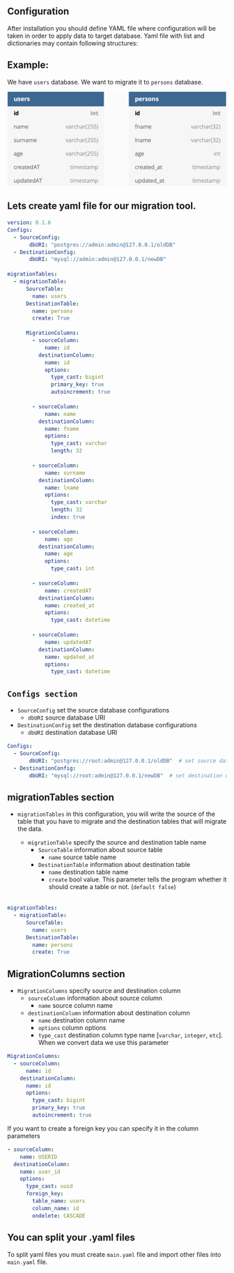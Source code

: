 ## Configuration <a name="configuration"></a>

After installation you should define YAML file where configuration will be taken in order to apply data to target database. Yaml file with list and dictionaries may contain following structures:





## Example:
We have `users` database. We want to migrate it to `persons` database.

![Alt text](img/db.jpg)

## Lets create yaml file for our migration tool.

```yaml
version: 0.1.6
Configs:
  - SourceConfig:
       dbURI: "postgres://admin:admin@127.0.0.1/oldDB"
  - DestinationConfig:
       dbURI: "mysql://admin:admin@127.0.0.1/newDB"

migrationTables:
  - migrationTable:
      SourceTable:
        name: users
      DestinationTable:
        name: persons
        create: True

      MigrationColumns:
        - sourceColumn:
            name: id
          destinationColumn:
            name: id
            options:
              type_cast: bigint
              primary_key: true
              autoincrement: true

        - sourceColumn:
            name: name
          destinationColumn:
            name: fname
            options:
              type_cast: varchar
              length: 32
      
        - sourceColumn:
            name: surname
          destinationColumn:
            name: lname
            options:
              type_cast: varchar
              length: 32
              index: true

        - sourceColumn:
            name: age
          destinationColumn:
            name: age
            options:
              type_cast: int

        - sourceColumn:
            name: createdAT
          destinationColumn:
            name: created_at
            options:
              type_cast: datetime

        - sourceColumn:
            name: updatedAT
          destinationColumn:
            name: updated_at
            options:
              type_cast: datetime

```

## `Configs section`
- `SourceConfig` set the source database configurations
    - `dbURI` source database URI 
- `DestinationConfig` set the destination database configurations
    - `dbURI` destination database URI 

```yml
Configs:
  - SourceConfig:
       dbURI: "postgres://root:admin@127.0.0.1/oldDB"  # set source database uri
  - DestinationConfig:
       dbURI: "mysql://root:admin@127.0.0.1/newDB"  # set destination database uri
```
 
## migrationTables section

- `migrationTables` in this configuration, you will write the source of the table that you have to migrate and the destination tables that will migrate the data. 
  
  - `migrationTable` specify the source and destination table name
    - `SourceTable` information about source table
        - `name` source table name
    - `DestinationTable` information about destination table
        - `name` destination table name
        - `create` bool value. This parameter tells the program whether it should create a table or not. (`default false`)
```yml

migrationTables:
  - migrationTable:
      SourceTable:
        name: users
      DestinationTable:
        name: persons
        create: True
```

## MigrationColumns section

- `MigrationColumns` specify source and destination column
  - `sourceColumn`  information about source column
    - `name` source column name
  - `destinationColumn` information about destination column
    - `name` destination column name
    - `options` column options
    - `type_cast` destination column type name [`varchar`, `integer`, `etc`]. When we convert data we use this parameter

```yml
MigrationColumns:
  - sourceColumn:
      name: id
    destinationColumn:
      name: id
      options:
        type_cast: bigint
        primary_key: true
        autoincrement: true
```

If you want to create a foreign key you can specify it in the column parameters

```yml
- sourceColumn:
    name: USERID
  destinationColumn:
    name: user_id
    options:
      type_cast: uuid
      foreign_key:
        table_name: users
        column_name: id
        ondelete: CASCADE
```

## You can split your .yaml files
To split yaml files you must create `main.yaml` file and import other files into `main.yaml` file.
